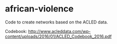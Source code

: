 # african-violence
Code to create networks based on the ACLED data.

Codebook: http://www.acleddata.com/wp-content/uploads/2016/01/ACLED_Codebook_2016.pdf

